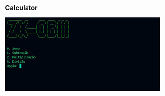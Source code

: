 ## Calculator
![Imagem 1](https://github.com/zx-0b111/Calculator-Python/blob/main/captura.JPG?raw=true)
